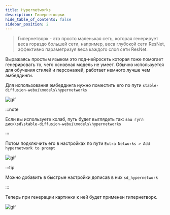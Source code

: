 ```yaml
---
title: Hypernetworks
description: Гипернетворки 
hide_table_of_contents: false
sidebar_position: 2
---
```

>Гипернетворк - это просто маленькая сеть, которая генерирует веса гораздо большей сети, например, веса глубокой сети ResNet, эффективно параметризуя веса каждого слоя сети ResNet.

Выражаясь простым языком это под-нейросеть которая тоже помогает генерировать то, чего основная модель не умеет. Обычно используется для обучения стилей и персонажей, работает немного лучше чем эмбеддинги.

Для использования эмбеддинга нужно поместить его по пути `stable-diffusion-webui\models\hypernetworks`

![gif](https://i.imgur.com/YjrFLMo.gif)

:::note

Если вы используете колаб, путь будет выглядеть так: `ваш гугл диск\sd\stable-diffusion-webui\models\hypernetworks`

:::


Потом подключить его в настройках по пути `Extra Networks > Add hypernetwork to prompt`

![gif](https://i.imgur.com/6P2eC0U.png)

:::tip

Можно добавить в быстрые настройки дописав в них `sd_hypernetwork`

:::

Теперь при генерации картинки к ней будет применен гипернетворк.

![gif](https://i.imgur.com/bp4TALK.gif)
